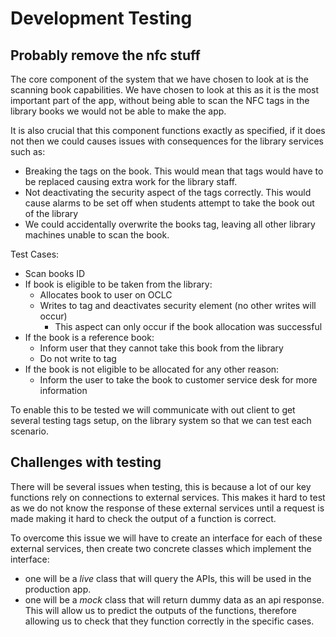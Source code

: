 
# Development Testing

## Probably remove the nfc stuff
The core component of the system that we have chosen to look at is the scanning book capabilities. We have chosen to look at this as it is the most important part of the app, without being able to scan the NFC tags in the library books we would not be able to make the app. 

It is also crucial that this component functions exactly as specified, if it does not then we could causes issues with consequences for the library services such as:

- Breaking the tags on the book. This would mean that tags would have to be replaced causing extra work for the library staff.
- Not deactivating the security aspect of the tags correctly. This would cause alarms to be set off when students attempt to take the book out of the library
- We could accidentally overwrite the books tag, leaving all other library machines unable to scan the book. 


Test Cases:

- Scan books ID
- If book is eligible to be taken from the library:
   - Allocates book to user on OCLC
   - Writes to tag and deactivates security element (no other writes will occur)
      - This aspect can only occur if the book allocation was successful
- If the book is a reference book:
   - Inform user that they cannot take this book from the library
   - Do not write to tag
- If the book is not eligible to be allocated for any other reason:
   - Inform the user to take the book to customer service desk for more information


To enable this to be tested we will communicate with out client to get several testing tags setup, on the library system so that we can test each scenario.


## Challenges with testing

There will be several issues when testing, this is because a lot of our key functions rely on connections to external services. This makes it hard to test as we do not know the response of these external services until a request is made making it hard to check the output of a function is correct. 

To overcome this issue we will have to create an interface for each of these external services, then create two concrete classes which implement the interface:
- one will be a *live* class that will query the APIs, this will be used in the production app.
- one will be a *mock* class that will return dummy data as an api response. This will allow us to predict the outputs of the functions, therefore allowing us to check that they function correctly in the specific cases.


